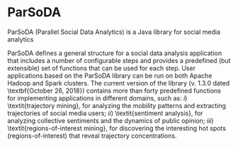 # ParSoDA
ParSoDA (Parallel Social Data Analytics) is a Java library for social media analytics

ParSoDA defines a general structure for a social data analysis application that includes a number of configurable steps and provides a predefined (but extensible) set of functions that can be used for each step. User applications based on the ParSoDA library can be run on both Apache Hadoop and Spark clusters.
The current version of the library (v. 1.3.0 dated \textbf{October 26, 2018}) contains more than forty predefined functions for implementing applications in different domains, such as: $i)$ \textit{trajectory mining}, for analyzing the mobility patterns and extracting trajectories of social media users; $ii)$ \textit{sentiment analysis}, for analyzing collective sentiments and the dynamics of public opinion; $iii)$ \textit{regions-of-interest mining}, for discovering the interesting hot spots (regions-of-interest) that reveal trajectory concentrations.
